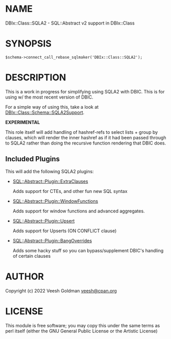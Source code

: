 # NAME

DBIx::Class::SQLA2 - SQL::Abstract v2 support in DBIx::Class

# SYNOPSIS

    $schema->connect_call_rebase_sqlmaker('DBIx::Class::SQLA2');

# DESCRIPTION

This is a work in progress for simplifying using SQLA2 with DBIC. This is for using w/ the
most recent version of DBIC.

For a simple way of using this, take a look at [DBIx::Class::Schema::SQLA2Support](https://metacpan.org/pod/DBIx%3A%3AClass%3A%3ASchema%3A%3ASQLA2Support).

**EXPERIMENTAL**

This role itself will add handling of hashref-refs to select lists + group by clauses,
which will render the inner hashref as if it had been passed through to SQLA2 rather than
doing the recursive function rendering that DBIC does.

## Included Plugins

This will add the following SQLA2 plugins:

- [SQL::Abstract::Plugin::ExtraClauses](https://metacpan.org/pod/SQL%3A%3AAbstract%3A%3APlugin%3A%3AExtraClauses)

    Adds support for CTEs, and other fun new SQL syntax

- [SQL::Abstract::Plugin::WindowFunctions](https://metacpan.org/pod/SQL%3A%3AAbstract%3A%3APlugin%3A%3AWindowFunctions)

    Adds support for window functions and advanced aggregates.

- [SQL::Abstract::Plugin::Upsert](https://metacpan.org/pod/SQL%3A%3AAbstract%3A%3APlugin%3A%3AUpsert)

    Adds support for Upserts (ON CONFLICT clause)

- [SQL::Abstract::Plugin::BangOverrides](https://metacpan.org/pod/SQL%3A%3AAbstract%3A%3APlugin%3A%3ABangOverrides)

    Adds some hacky stuff so you can bypass/supplement DBIC's handling of certain clauses

# AUTHOR

Copyright (c) 2022 Veesh Goldman <veesh@cpan.org>

# LICENSE

This module is free software; you may copy this under the same
terms as perl itself (either the GNU General Public License or
the Artistic License)
